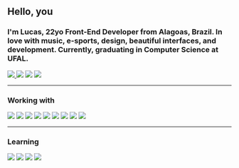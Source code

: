 ## Hello, you

### I'm Lucas, 22yo Front-End Developer from Alagoas, Brazil. In love with music, e-sports, design, beautiful interfaces, and development. Currently, graduating in Computer Science at UFAL. 
<a href = "mailto:lukeeplr@gmail.com"><img src="https://img.shields.io/badge/-Gmail-black?style=for-the-badge&logo=gmail&logoColor=white" target="_blank"> </a>
<a href="https://www.linkedin.com/in/lucas-chaves-881b6726b/" target="_blank"><img src="https://img.shields.io/badge/-LinkedIn-black?style=for-the-badge&logo=linkedin&logoColor=white" target="_blank"></a>
<a href="https://lucas-chaves.vercel.app/" target="_blank"><img src="https://img.shields.io/badge/portfolio-black?logo=vercel&logoColor=white&style=for-the-badge" target="_blank"></a>
<a href="https://discord.com/users/369918974042963978" target="_blank"><img src="https://img.shields.io/badge/Discord-black?style=for-the-badge&logo=discord&logoColor=white" target="_blank"></a>
<br/>

---

### Working with

![](https://img.shields.io/badge/HTML-black?logo=html5&logoColor=white&style=for-the-badge)
![](https://img.shields.io/badge/CSS-black?logo=css3&logoColor=white&style=for-the-badge)
![](https://img.shields.io/badge/JAVASCRIPT-black?logo=javascript&logoColor=white&style=for-the-badge)
![](https://img.shields.io/badge/Node-black?logo=node.js&logoColor=white&style=for-the-badge)
![](https://img.shields.io/badge/REACT-black?logo=react&logoColor=white&style=for-the-badge)
![](https://img.shields.io/badge/tailwind-black?logo=tailwindcss&logoColor=white&style=for-the-badge)
![](https://img.shields.io/badge/styled%20components-black?logo=styledcomponents&logoColor=white&style=for-the-badge)
![](https://img.shields.io/badge/python-black?logo=python&logoColor=white&style=for-the-badge)
![](https://img.shields.io/badge/figma-black?logo=figma&logoColor=white&style=for-the-badge)
<br/>

---

### Learning

![](https://img.shields.io/badge/typescript-black?logo=typescript&logoColor=white&style=for-the-badge)
![](https://img.shields.io/badge/next-black?logo=next.js&logoColor=white&style=for-the-badge)
![](https://img.shields.io/badge/dart-black?logo=dart&logoColor=white&style=for-the-badge)
![](https://img.shields.io/badge/flutter-black?logo=flutter&logoColor=white&style=for-the-badge)

